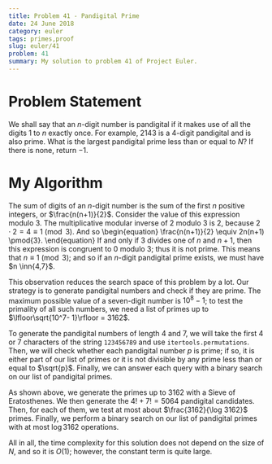 ```yaml
---
title: Problem 41 - Pandigital Prime
date: 24 June 2018
category: euler
tags: primes,proof
slug: euler/41
problem: 41
summary: My solution to problem 41 of Project Euler.
---
```


# Problem Statement

We shall say that an $n$-digit number is pandigital if it makes use of all the digits 1 to $n$ exactly once.
For example, 2143 is a 4-digit pandigital and is also prime.
What is the largest pandigital prime less than or equal to $N$?
If there is none, return $-1$.

# My Algorithm

The sum of digits of an $n$-digit number is the sum of the first $n$ positive integers, or $\frac{n(n+1)}{2}$.
Consider the value of this expression modulo 3.
The multiplicative modular inverse of 2 modulo 3 is 2, because $2 \cdot 2 = 4 \equiv 1 \pmod{3}$.
And so
\begin{equation}
	\frac{n(n+1)}{2} \equiv 2n(n+1) \pmod{3}.
\end{equation}
If and only if 3 divides one of $n$ and $n+1$, then this expression is congruent to 0 modulo 3; thus it is not prime.
This means that $n \equiv 1 \pmod{3}$; and so if an $n$-digit pandigital prime exists, we must have $n \inn{4,7}$.

This observation reduces the search space of this problem by a lot.
Our strategy is to generate pandigital numbers and check if they are prime.
The maximum possible value of a seven-digit number is $10^8 - 1$; to test the primality of all such numbers, we need a list of primes up to $\lfloor\sqrt{10^7- 1}\rfloor = 3162$.

To generate the pandigital numbers of length 4 and 7, we will take the first 4 or 7 characters of the string `123456789` and use `itertools.permutations`.
Then, we will check whether each pandigital number $p$ is prime; if so, it is either part of our list of primes or it is not divisible by any prime less than or equal to $\sqrt{p}$.
Finally, we can answer each query with a binary search on our list of pandigital primes.

As shown above, we generate the primes up to 3162 with a Sieve of Eratosthenes.
We then generate the $4! + 7! = 5064$ pandigital candidates.
Then, for each of them, we test at most about $\frac{3162}{\log 3162}$ primes.
Finally, we perform a binary search on our list of pandigital primes with at most $\log 3162$ operations.

All in all, the time complexity for this solution does not depend on the size of $N$, and so it is $O(1)$; however, the constant term is quite large.